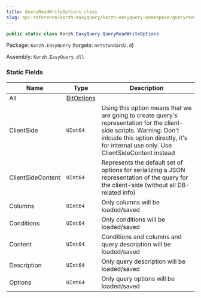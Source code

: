 ```yaml
---
title: QueryReadWriteOptions class
slug: api-reference/korzh-easyquery/korzh-easyquery-namespace/queryreadwriteoptions-class
---
```

```csharp
public static class Korzh.EasyQuery.QueryReadWriteOptions

```
Package: `Korzh.EasyQuery` (targets: `netstandard2.0`)

Assembly: `Korzh.EasyQuery.dll`

### Static Fields

| Name | Type | Description | 
| --- | --- | --- | 
| All | [BitOptions](api-reference/easydata-core/easydata-namespace/bitoptions-class) |  | 
| ClientSide | `UInt64` | Using this option means that we are going to create query's representation for the client-side scripts.  Warning: Don't inlcude this option directly, it's for internal use only. Use ClientSideContent instead | 
| ClientSideContent | `UInt64` | Represents the default set of options for serializing a JSON representation of the query for the client-side (without all DB-related info) | 
| Columns | `UInt64` | Only columns will be loaded/saved | 
| Conditions | `UInt64` | Only conditions will be loaded/saved | 
| Content | `UInt64` | Conditions and columns and query description will be loaded/saved | 
| Description | `UInt64` | Only query description will be loaded/saved | 
| Options | `UInt64` | Only query options will be loaded/saved |